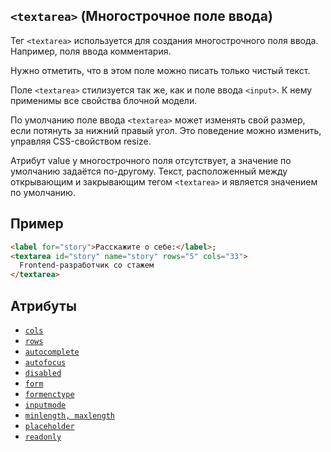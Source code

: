 ## `<textarea>` (Многострочное поле ввода)

Тег `<textarea>` используется для создания многострочного поля ввода. Например, поля ввода комментария.

Нужно отметить, что в этом поле можно писать только чистый текст.

Поле `<textarea>` стилизуется так же, как и поле ввода `<input>`. К нему применимы все свойства блочной модели.

По умолчанию поле ввода `<textarea>` может изменять свой размер, если потянуть за нижний правый угол. Это поведение можно изменить, управляя CSS-свойством resize.

Атрибут value у многострочного поля отсутствует, а значение по умолчанию задаётся по-другому. Текст, расположенный между открывающим и закрывающим тегом `<textarea>` и является значением по умолчанию.

## Пример

```html
<label for="story">Расскажите о себе:</label>;
<textarea id="story" name="story" rows="5" cols="33">
  Frontend-разработчик со стажем
</textarea>
```

## Атрибуты

- [`cols`](<../ATTRIBUTES FORM/cols (КОЛИЧЕСТВО КОЛОНОК TEXTAREA).md>)
- [`rows`](<../ATTRIBUTES FORM/rows (КОЛИЧЕСТВО СТРОК TEXTAREA).md>)
- [`autocomplete`](<../ATTRIBUTES FORM/autocomplete (АВТОЗАПОЛНЕНИЕ).md>)
- [`autofocus`](<../ATTRIBUTES FORM/autofocus (ФОКУС ПРИ ЗАГРУЗКЕ СТРАНИЦЫ).md>)
- [`disabled`](<../ATTRIBUTES FORM/disabled (ОТКЛЮЧАЕТ ЭЛЕМЕНТ).md>)
- [`form`](<../ATTRIBUTES FORM/form (СВЯЗЬ С ФОРМОЙ).md>)
- [`formenctype`](<../ATTRIBUTES FORM/formenctype (ТИП ШИФРОВАНИЯ ДАННЫХ).md>)
- [`inputmode`](<../ATTRIBUTES FORM/inputmode (КЛАВИАТУРА ДЛЯ INPUT).md>)
- [`minlength, maxlength`](<../ATTRIBUTES FORM/minlength, maxlength (ОГРАНИЧЕНИЕ СИМВОЛОВ).md>)
- [`placeholder`](<../ATTRIBUTES FORM/placeholder (ПОДСКАЗКА ВВОДА).md>)
- [`readonly`](<../ATTRIBUTES FORM/readonly (ТОЛЬКО ДЛЯ ЧТЕНИЯ).md>)
